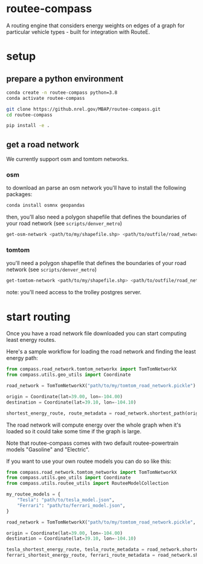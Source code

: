 # routee-compass 
A routing engine that considers energy weights on edges of a graph for particular vehicle types - built for integration with RouteE.

# setup 

## prepare a python environment

```bash
conda create -n routee-compass python=3.8 
conda activate routee-compass 

git clone https://github.nrel.gov/MBAP/routee-compass.git
cd routee-compass

pip install -e .
```

## get a road network

We currently support osm and tomtom networks. 

### osm

to download an parse an osm network you'll have to install the following packages:

```bash
conda install osmnx geopandas
```

then, you'll also need a polygon shapefile that defines the boundaries of your road network (see `scripts/denver_metro`)

```bash
get-osm-network <path/to/my/shapefile.shp> <path/to/outfile/road_network.pickle> 
```

### tomtom 

you'll need a polygon shapefile that defines the boundaries of your road network (see `scripts/denver_metro`)

```bash
get-tomtom-network <path/to/my/shapefile.shp> <path/to/outfile/road_network.pickle> 
```

note: you'll need access to the trolley postgres server.

# start routing 

Once you have a road network file downloaded you can start computing least energy routes.

Here's a sample workflow for loading the road network and finding the least energy path:

```python
from compass.road_network.tomtom_networkx import TomTomNetworkX
from compass.utils.geo_utils import Coordinate

road_network = TomTomNetworkX("path/to/my/tomtom_road_network.pickle")

origin = Coordinate(lat=39.00, lon=-104.00)
destination = Coordinate(lat=39.10, lon=-104.10)

shortest_energy_route, route_metadata = road_network.shortest_path(origin, destination, routee_key="Electric") 
```
The road network will compute energy over the whole graph when it's loaded so it could take some time if the graph is large.

Note that routee-compass comes with two default routee-powertrain models "Gasoline" and "Electric".

If you want to use your own routee models you can do so like this:

```python
from compass.road_network.tomtom_networkx import TomTomNetworkX
from compass.utils.geo_utils import Coordinate
from compass.utils.routee_utils import RouteeModelCollection

my_routee_models = {
    "Tesla": "path/to/tesla_model.json",
    "Ferrari": "path/to/ferrari_model.json",
} 

road_network = TomTomNetworkX("path/to/my/tomtom_road_network.pickle", RouteeModelCollection(my_routee_models))

origin = Coordinate(lat=39.00, lon=-104.00)
destination = Coordinate(lat=39.10, lon=-104.10)

tesla_shortest_energy_route, tesla_route_metadata = road_network.shortest_path(origin, destination, routee_key="Tesla")
ferrari_shortest_energy_route, ferrari_route_metadata = road_network.shortest_path(origin, destination, routee_key="Ferrari")
```

